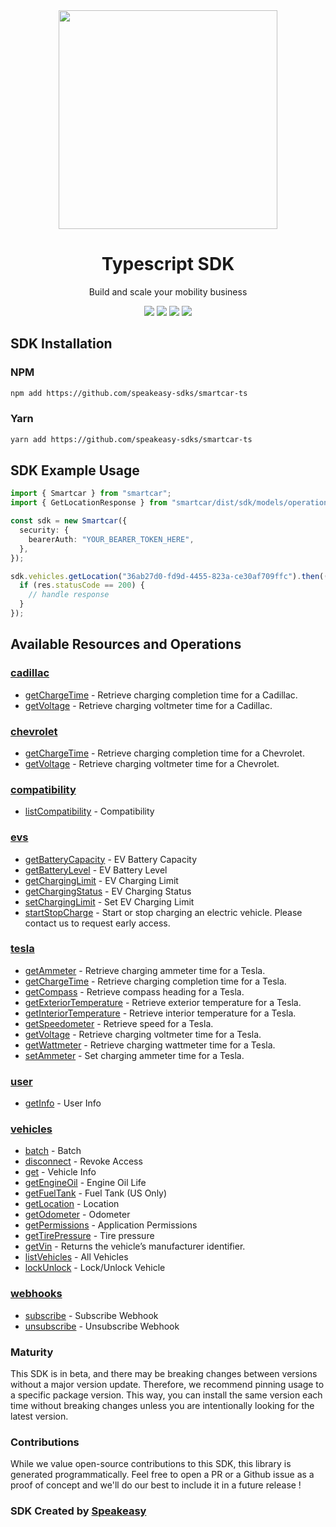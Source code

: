 <div align="center">
    <img src="https://user-images.githubusercontent.com/6267663/232771888-a65b182b-9ae7-42f3-9bbe-85658a61b9e3.svg" width="350px">
    <h1>Typescript SDK</h1>
   <p>Build and scale your mobility business</p>
   <a href="https://smartcar.com/docs/api/"><img src="https://img.shields.io/static/v1?label=Docs&message=API Ref&color=000&style=for-the-badge" /></a>
   <a href="https://github.com/speakeasy-sdks/smartcar-ts/actions"><img src="https://img.shields.io/github/actions/workflow/status/speakeasy-sdks/smartcar-ts/speakeasy_sdk_generation.yml?style=for-the-badge" /></a>
  <a href="https://opensource.org/licenses/MIT"><img src="https://img.shields.io/badge/License-MIT-blue.svg?style=for-the-badge" /></a>
  <a href="https://github.com/speakeasy-sdks/smartcar-ts/releases"><img src="https://img.shields.io/github/v/release/speakeasy-sdks/smartcar-ts?sort=semver&style=for-the-badge" /></a>
</div>

<!-- Start SDK Installation -->
## SDK Installation

### NPM

```bash
npm add https://github.com/speakeasy-sdks/smartcar-ts
```

### Yarn

```bash
yarn add https://github.com/speakeasy-sdks/smartcar-ts
```
<!-- End SDK Installation -->

## SDK Example Usage
<!-- Start SDK Example Usage -->
```typescript
import { Smartcar } from "smartcar";
import { GetLocationResponse } from "smartcar/dist/sdk/models/operations";

const sdk = new Smartcar({
  security: {
    bearerAuth: "YOUR_BEARER_TOKEN_HERE",
  },
});

sdk.vehicles.getLocation("36ab27d0-fd9d-4455-823a-ce30af709ffc").then((res: GetLocationResponse) => {
  if (res.statusCode == 200) {
    // handle response
  }
});
```
<!-- End SDK Example Usage -->

<!-- Start SDK Available Operations -->
## Available Resources and Operations


### [cadillac](docs/cadillac/README.md)

* [getChargeTime](docs/cadillac/README.md#getchargetime) - Retrieve charging completion time for a Cadillac.
* [getVoltage](docs/cadillac/README.md#getvoltage) - Retrieve charging voltmeter time for a Cadillac.

### [chevrolet](docs/chevrolet/README.md)

* [getChargeTime](docs/chevrolet/README.md#getchargetime) - Retrieve charging completion time for a Chevrolet.
* [getVoltage](docs/chevrolet/README.md#getvoltage) - Retrieve charging voltmeter time for a Chevrolet.

### [compatibility](docs/compatibility/README.md)

* [listCompatibility](docs/compatibility/README.md#listcompatibility) - Compatibility

### [evs](docs/evs/README.md)

* [getBatteryCapacity](docs/evs/README.md#getbatterycapacity) - EV Battery Capacity
* [getBatteryLevel](docs/evs/README.md#getbatterylevel) - EV Battery Level
* [getChargingLimit](docs/evs/README.md#getcharginglimit) - EV Charging Limit
* [getChargingStatus](docs/evs/README.md#getchargingstatus) - EV Charging Status
* [setChargingLimit](docs/evs/README.md#setcharginglimit) - Set EV Charging Limit
* [startStopCharge](docs/evs/README.md#startstopcharge) - Start or stop charging an electric vehicle. Please contact us to request early access.

### [tesla](docs/tesla/README.md)

* [getAmmeter](docs/tesla/README.md#getammeter) - Retrieve charging ammeter time for a Tesla.
* [getChargeTime](docs/tesla/README.md#getchargetime) - Retrieve charging completion time for a Tesla.
* [getCompass](docs/tesla/README.md#getcompass) - Retrieve compass heading for a Tesla.
* [getExteriorTemperature](docs/tesla/README.md#getexteriortemperature) - Retrieve exterior temperature for a Tesla.
* [getInteriorTemperature](docs/tesla/README.md#getinteriortemperature) - Retrieve interior temperature for a Tesla.
* [getSpeedometer](docs/tesla/README.md#getspeedometer) - Retrieve speed for a Tesla.
* [getVoltage](docs/tesla/README.md#getvoltage) - Retrieve charging voltmeter time for a Tesla.
* [getWattmeter](docs/tesla/README.md#getwattmeter) - Retrieve charging wattmeter time for a Tesla.
* [setAmmeter](docs/tesla/README.md#setammeter) - Set charging ammeter time for a Tesla.

### [user](docs/user/README.md)

* [getInfo](docs/user/README.md#getinfo) - User Info

### [vehicles](docs/vehicles/README.md)

* [batch](docs/vehicles/README.md#batch) - Batch
* [disconnect](docs/vehicles/README.md#disconnect) - Revoke Access
* [get](docs/vehicles/README.md#get) - Vehicle Info
* [getEngineOil](docs/vehicles/README.md#getengineoil) - Engine Oil Life
* [getFuelTank](docs/vehicles/README.md#getfueltank) - Fuel Tank (US Only)
* [getLocation](docs/vehicles/README.md#getlocation) - Location
* [getOdometer](docs/vehicles/README.md#getodometer) - Odometer
* [getPermissions](docs/vehicles/README.md#getpermissions) - Application Permissions
* [getTirePressure](docs/vehicles/README.md#gettirepressure) - Tire pressure
* [getVin](docs/vehicles/README.md#getvin) - Returns the vehicle’s manufacturer identifier.
* [listVehicles](docs/vehicles/README.md#listvehicles) - All Vehicles
* [lockUnlock](docs/vehicles/README.md#lockunlock) - Lock/Unlock Vehicle

### [webhooks](docs/webhooks/README.md)

* [subscribe](docs/webhooks/README.md#subscribe) - Subscribe Webhook
* [unsubscribe](docs/webhooks/README.md#unsubscribe) - Unsubscribe Webhook
<!-- End SDK Available Operations -->

### Maturity

This SDK is in beta, and there may be breaking changes between versions without a major version update. Therefore, we recommend pinning usage
to a specific package version. This way, you can install the same version each time without breaking changes unless you are intentionally
looking for the latest version.

### Contributions

While we value open-source contributions to this SDK, this library is generated programmatically.
Feel free to open a PR or a Github issue as a proof of concept and we'll do our best to include it in a future release !

### SDK Created by [Speakeasy](https://docs.speakeasyapi.dev/docs/using-speakeasy/client-sdks)

